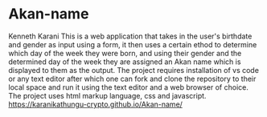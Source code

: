 # Akan-name
Kenneth Karani
This is a web application that takes in the user's birthdate and gender as input using a form, it then uses a certain ethod to determine which day of the week they were born, and using their gender and the determined day of the week they are assigned an Akan name which is displayed to them as the output.
The project requires installation of vs code or any text editor after which one can fork and clone the repository to their local space and run it using the text editor and a web browser of choice.
The project uses html markup language, css and javascript.
https://karanikathungu-crypto.github.io/Akan-name/

